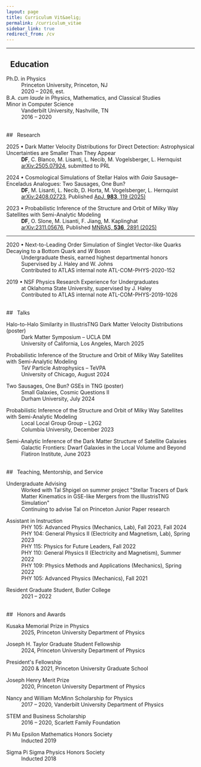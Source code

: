 ```yaml
---
layout: page
title: Curriculum Vit&aelig;
permalink: /curriculum_vitae
sidebar_link: true
redirect_from: /cv
---
```

---
## <i class="fa-solid fa-graduation-cap"></i>&ensp;Education
<dl>
  <dt>Ph.D. in Physics</dt>
  <dd>Princeton University, Princeton, NJ<br> 2020 &ndash; 2026, est.</dd>

  <dt>B.A. <em>cum laude</em> in Physics, Mathematics, and Classical Studies<br>Minor in Computer Science</dt>
  <dd>Vanderbilt University, Nashville, TN <br> 2016 &ndash; 2020</dd>
</dl>

<br>
## <i class="fa-solid fa-book-medical"></i>&ensp;Research
<dl>
  <dt>2025 &bullet; Dark Matter Velocity Distributions for Direct Detection: Astrophysical Uncertainties are Smaller Than They Appear</dt>
  <dd><b>DF</b>, C. Blanco, M. Lisanti, L. Necib, M. Vogelsberger, L. Hernquist<br> 
    <a href="https://ui.adsabs.harvard.edu/abs/2025arXiv250507924F/abstract">arXiv:2505.07924</a>, submitted to PRL</dd>
</dl>


<dl>
  <dt>2024 &bullet; Cosmological Simulations of Stellar Halos with <i>Gaia</i> Sausage&ndash;Enceladus Analogues: Two Sausages, One Bun?</dt>
  <dd><b>DF</b>, M. Lisanti, L. Necib, D. Horta, M. Vogelsberger, L. Hernquist<br> 
    <a href="https://ui.adsabs.harvard.edu/abs/2025ApJ...983..119F/abstract">arXiv:2408.02723</a>, Published <a href="https://doi.org/10.3847/1538-4357/adbe31">ApJ, <b>983</b>, 119 (2025)</a></dd>
</dl>

<dl>
  <dt>2023 &bullet; Probabilistic Inference of the Structure and Orbit of Milky Way Satellites with Semi-Analytic Modeling</dt>
  <dd><b>DF</b>, O. Slone, M. Lisanti, F. Jiang, M. Kaplinghat<br> 
    <a href="https://ui.adsabs.harvard.edu/abs/2025MNRAS.536.2891F/abstract">arXiv:2311.05676</a>, Published <a href="https://doi.org/10.1093/mnras/stae2736">MNRAS, <b>536</b>, 2891 (2025)</a></dd>
</dl>

<hr>

<dl>
  <dt>2020 &bullet; Next-to-Leading Order Simulation of Singlet Vector-like Quarks Decaying to a Bottom Quark and <em>W</em> Boson</dt>
  <dd>Undergraduate thesis, earned highest departmental honors <br>
    Supervised by J. Haley and W. Johns <br> 
    Contributed to ATLAS internal note ATL-COM-PHYS-2020-152</dd>
</dl>

<dl>
  <dt>2019 &bullet; NSF Physics Research Experience for Undergraduates</dt>
  <dd>at Oklahoma State University, supervised by J. Haley <br> 
  Contributed to ATLAS internal note ATL-COM-PHYS-2019-1026 </dd>
</dl>


<br>
## <i class="fa-solid fa-quote-left"></i>&ensp;Talks
<dl>
  <dt>Halo-to-Halo Similarity in IllustrisTNG Dark Matter Velocity Distributions <span style="font-weight:normal">(poster)</span></dt>
  <dd>Dark Matter Symposium &ndash; UCLA DM<br>
    University of California, Los Angeles, March 2025</dd>
</dl>

<dl>
  <dt>Probabilistic Inference of the Structure and Orbit of Milky Way Satellites with Semi-Analytic Modeling</dt>
  <dd>TeV Particle Astrophysics &ndash; TeVPA <br>
    University of Chicago, August 2024</dd>
</dl>

<dl>
  <dt>Two Sausages, One Bun? GSEs in TNG <span style="font-weight:normal">(poster)</span></dt>
  <dd>Small Galaxies, Cosmic Questions II<br>
    Durham University, July 2024</dd>
</dl>

<dl>
  <dt>Probabilistic Inference of the Structure and Orbit of Milky Way Satellites with Semi-Analytic Modeling</dt>
  <dd>Local Local Group Group &ndash; L2G2<br>
    Columbia University, December 2023</dd>
</dl>

<dl>
  <dt>Semi-Analytic Inference of the Dark Matter Structure of Satellite Galaxies</dt>
  <dd>Galactic Frontiers: Dwarf Galaxies in the Local Volume and Beyond <br>
    Flatiron Institute, June 2023</dd>
</dl>

<br>
## <i class="fa-solid fa-child-reaching"></i>&ensp;Teaching, Mentorship, and Service
<dl>
  <dt>Undergraduate Advising</dt>
  <dd>Worked with Tal Shpigel on summer project "Stellar Tracers of Dark Matter Kinematics in GSE-like Mergers from the IllustrisTNG Simulation"</dd>
  <dd>Continuing to advise Tal on Princeton Junior Paper research</dd>
</dl>

<dl>
  <dt>Assistant in Instruction</dt>
  <dd>PHY 105: Advanced Physics (Mechanics, Lab), Fall 2023, Fall 2024</dd>
  <dd>PHY 104: General Physics II (Electricity and Magnetism, Lab), Spring 2023</dd>
  <dd>PHY 115: Physics for Future Leaders, Fall 2022</dd>
  <dd>PHY 110: General Physics II (Electricity and Magnetism), Summer 2022</dd>
  <dd>PHY 109: Physics Methods and Applications (Mechanics), Spring 2022</dd>
  <dd>PHY 105: Advanced Physics (Mechanics), Fall 2021</dd>
</dl>

<dl>
  <dt>Resident Graduate Student, Butler College</dt>
  <dd>2021 &ndash; 2022</dd>
</dl>

<br>
## <i class="fa-solid fa-award"></i>&ensp;Honors and Awards
<dl>
  <dt>Kusaka Memorial Prize in Physics</dt>
  <dd>2025, Princeton University Department of Physics</dd>
</dl>

<dl>
  <dt>Joseph H. Taylor Graduate Student Fellowship</dt>
  <dd>2024, Princeton University Department of Physics</dd>
</dl>

<dl>
  <dt>President's Fellowship</dt>
  <dd>2020 & 2021, Princeton University Graduate School</dd>
</dl>

<dl>
  <dt>Joseph Henry Merit Prize</dt>
  <dd>2020, Princeton University Department of Physics</dd>
</dl>

<dl>
  <dt>Nancy and William McMinn Scholarship for Physics</dt>
  <dd>2017 &ndash; 2020, Vanderbilt University Department of Physics</dd>
</dl>

<dl>
  <dt>STEM and Business Scholarship</dt>
  <dd>2016 &ndash; 2020, Scarlett Family Foundation</dd>
</dl>

<dl>
  <dt>Pi Mu Epsilon Mathematics Honors Society</dt>
  <dd>Inducted 2019</dd>
</dl>
<dl>
  <dt>Sigma Pi Sigma Physics Honors Society</dt>
  <dd>Inducted 2018</dd>
</dl>
